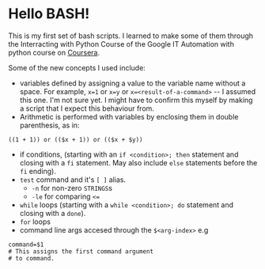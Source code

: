 # Hello BASH!
This is my first set of bash scripts. I learned to make some of them through the Interracting with Python Course of the Google IT Automation with python course on [Coursera](https://www.coursera.org).

Some of the new concepts I used include:
* variables defined by assigning a value to the variable name without a space. For example, `x=1` or `x=y` or `x=<result-of-a-command>` -- I assumed this one. I'm not sure yet. I might have to confirm this myself by making a script that I expect this behaviour from.
* Arithmetic is performed with variables by enclosing them in double parenthesis, as in:
```
((1 + 1)) or (($x + 1)) or (($x + $y))
```
* if conditions, (starting with an `if <condition>; then` statement and closing with a `fi` statement. May also include `else` statements before the `fi` ending).
* `test` command and it's `[ ]` alias. 
    * `-n` for non-zero `STRINGS`s
    * `-le` for comparing `<=`
* `while` loops (starting with a `while <condition>; do` statement and closing with a `done`).
* `for` loops
* command line args accesed through the `$<arg-index>` e.g 
```
command=$1
# This assigns the first command argument
# to command.
```

